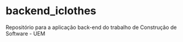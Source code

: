 # backend_iclothes
Repositório para a aplicação back-end do trabalho de Construção de Software - UEM

